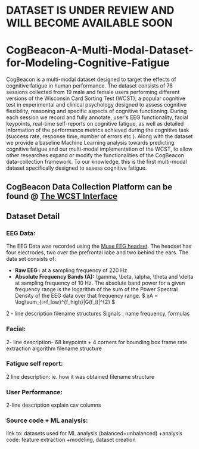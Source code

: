 # DATASET IS UNDER REVIEW AND WILL BECOME AVAILABLE SOON

# CogBeacon-A-Multi-Modal-Dataset-for-Modeling-Cognitive-Fatigue
CogBeacon is a multi-modal dataset designed to target the effects of cognitive fatigue in human performance. The dataset consists of 76 sessions collected from 19 male and female users performing different versions of the Wisconsin Card Sorting Test (WCST); a popular cognitive test in experimental and clinical psychology designed to assess cognitive flexibility, reasoning and specific aspects of cognitive functioning. During each session we record and fully annotate, user's EEG functionality, facial keypoints, real-time self-reports on cognitive fatigue, as well as detailed information of the performance metrics achieved during the cognitive task (success rate, response time, number of errors etc.). Along with the dataset we provide a baseline Machine Learning analysis towards predicting cognitive fatigue and our multi-modal implementation of the WCST, to allow other researches expand or modify the functionalities of the CogBeacon data-collection framework. To our knowledge, this is the first multi-modal dataset specifically designed to assess cognitive fatigue.



## CogBeacon Data Collection Platform can be found @ [The WCST Interface](https://github.com/MikeMpapa/CogBeacon-WCST_interface/)

## Dataset Detail

### EEG Data:
The EEG Data was recorded using the [Muse EEG headset](https://choosemuse.com/). The headset has four electrodes, two over the prefrontal lobe and two behind the ears. The data set consists of:
* **Raw EEG :** at a sampling frequency of 220 Hz
* **Absolute Frequency Bands (A):** \gamma, \beta, \alpha, \theta and \delta at sampling frequency of 10 Hz. The absolute band power for a given frequency range is the logarithm of the sum of the Power Spectral Density of the EEG data over that frequency range.
      $ xA = \log\sum_{i=f\_low}^{f\_high}|G(f_i)|^{2} $

2 - line description
filename structures
Signals : name frequency, formulas

### Facial:
2- line description- 68 keypoints + 4 corners for bounding box
frame rate
extraction algorithm 
filename structure

### Fatigue self report:
2 line description: ie. how it was obtained
filename structure

### User Performance:
2-line description
explain csv columns

### Source code + ML analysis:
link to: datasets used for ML analysis (balanced+unbalanced)
+analysis code: feature extraction +modeling, dataset creation
